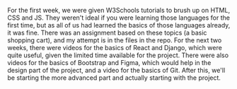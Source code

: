 For the first week, we were given W3Schools tutorials to brush up on HTML, CSS and JS. They weren't ideal if you were learning those languages for the first time, but as all of us had learned the basics of those languages already, it was fine. There was an assignment based on these topics (a basic shopping cart), and my attempt is in the files in the repo.
For the next two weeks, there were videos for the basics of React and Django, which were quite useful, given the limited time available for the project. There were also videos for the basics of Bootstrap and Figma, which would help in the design part of the project, and a video for the basics of Git.
After this, we'll be starting the more advanced part and actually starting with the project.
